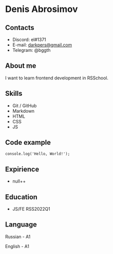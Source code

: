 # Denis Abrosimov

## Contacts
* Discord: el#1371
* E-mail: darkpers@gmail.com
* Telegram: @bggth

## About me
I want to learn frontend development in RSSchool. 

## Skills
* Git / GitHub
* Markdown
* HTML
* CSS
* JS

## Code example
```
console.log('Hello, World!');
```

## Expirience
* null++

## Education
* JS/FE RSS2022Q1

## Language
Russian - A1

English - A1
